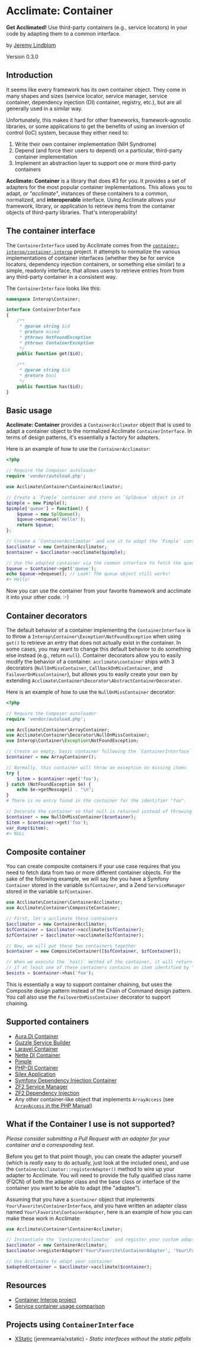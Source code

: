 # Acclimate: Container

**Get Acclimated!** Use third-party containers (e.g., service locators) in your code by adapting them to a common interface.

by [Jeremy Lindblom](https://twitter.com/jeremeamia)

Version 0.3.0

## Introduction

It seems like every framework has its own container object. They come in many shapes and sizes (service locator, service
manager, service container, dependency injection (DI) container, registry, etc.), but are all generally used in a
similar way.

Unfortunately, this makes it hard for other frameworks, framework-agnostic libraries, or some applications to get the
benefits of using an inversion of control (IoC) system, because they either need to:

1. Write their own container implementation (NIH Syndrome)
2. Depend (and force their users to depend) on a particular, third-party container implementation
3. Implement an abstraction layer to support one or more third-party containers

**Acclimate: Container** is a library that does \#3 for you. It provides a set of adapters for the most popular
container implementations. This allows you to adapt, _or "acclimate"_, instances of these containers to a common,
normalized, and **interoperable** interface. Using Acclimate allows your framework, library, or application to retrieve
items from the container objects of third-party libraries. That's interoperability!

## The container interface

The `ContainerInterface` used by Acclimate comes from the
[`container-interop/container-interop`](https://github.com/container-interop/container-interop) project. It attempts
to normalize the various implementations of container interfaces (whether they be for service locators, dependency
injection containers, or something else similar) to a simple, readonly interface, that allows users to retrieve
entries from from any third-party container in a consistent way.

The `ContainerInterface` looks like this:

```php
namespace Interop\Container;

interface ContainerInterface
{
    /**
     * @param string $id
     * @return mixed
     * @throws NotFoundException
     * @throws ContainerException
     */
    public function get($id);

    /**
     * @param string $id
     * @return bool
     */
    public function has($id);
}
```

## Basic usage

**Acclimate: Container** provides a `ContainerAcclimator` object that is used to adapt a container object to the
normalized Acclimate `ContainerInterface`. In terms of design patterns, it's essentially a factory for adapters.

Here is an example of how to use the `ContainerAcclimator`:

```php
<?php

// Require the Composer autoloader
require 'vendor/autoload.php';

use Acclimate\Container\ContainerAcclimator;

// Create a `Pimple` container and store an `SplQueue` object in it
$pimple = new Pimple();
$pimple['queue'] = function() {
    $queue = new SplQueue();
    $queue->enqueue('Hello!');
    return $queue;
};

// Create a `ContainerAcclimator` and use it to adapt the `Pimple` container to the Acclimate `ContainerInterface`
$acclimator = new ContainerAcclimator;
$container = $acclimator->acclimate($pimple);

// Use the adapted container via the common interface to fetch the queue object
$queue = $container->get('queue');
echo $queue->dequeue(); // Look! The queue object still works!
#> Hello!
```

Now you can use the container from your favorite framework and acclimate it into your other code. :-)

## Container decorators

The default behavior of a container implementing the `ContainerInterface` is to throw a
`Interop\Container\Exception\NotFoundException` when using `get()` to retrieve an entry that does not actually exist in
the container. In some cases, you may want to change this default behavior to do something else instead (e.g., return
`null`). Container decorators allow you to easily modify the behavior of a container. `acclimate\container` ships with
3 decorators (`NullOnMissContainer`, `CallbackOnMissContainer`, and `FailoverOnMissContainer`), but allows you to easily
create your own by extending `Acclimate\Container\Decorator\AbstractContainerDecorator`.

Here is an example of how to use the `NullOnMissContainer` decorator:

```php
<?php

// Require the Composer autoloader
require 'vendor/autoload.php';

use Acclimate\Container\ArrayContainer;
use Acclimate\Container\Decorator\NullOnMissContainer;
use Interop\Container\Exception\NotFoundException;

// Create an empty, basic container following the `ContainerInterface`
$container = new ArrayContainer();

// Normally, this container will throw an exception on missing items
try {
    $item = $container->get('foo');
} catch (NotFoundException $e) {
    echo $e->getMessage() . "\n";
}
# There is no entry found in the container for the identifier "foo".

// Decorate the container so that null is returned instead of throwing an exception
$container = new NullOnMissContainer($container);
$item = $container->get('foo');
var_dump($item);
#> NULL
```

## Composite container

You can create composite containers if your use case requires that you need to fetch data from two or more different
container objects. For the sake of the following example, we will say the you have a Symfony `Container` stored in the
variable `$sfContainer`, and a Zend `ServiceManager` stored in the variable `$zfContainer`.

```php
use Acclimate\Container\ContainerAcclimator;
use Acclimate\Container\CompositeContainer;

// First, let's acclimate these containers
$acclimator = new ContainerAcclimator;
$sfContainer = $acclimator->acclimate($sfContainer);
$zfContainer = $acclimator->acclimate($zfContainer);

// Now, we will put these two containers together
$container = new CompositeContainer([$sfContainer, $zfContainer]);

// When we execute the `has()` method of the container, it will return `true`
// if at least one of these containers contains an item identified by "foo"
$exists = $container->has('foo');
```

This is essentially a way to support container chaining, but uses the Composite design pattern instead of the Chain of
Command design pattern. You call also use the `FailoverOnMissContainer` decorator to support chaining.

## Supported containers

* [Aura.Di Container](https://github.com/auraphp/Aura.Di/blob/develop/src/Aura/Di/ContainerInterface.php)
* [Guzzle Service Builder](https://github.com/guzzle/service/blob/master/Builder/ServiceBuilderInterface.php)
* [Laravel Container](https://github.com/laravel/framework/blob/master/src/Illuminate/Container/Container.php)
* [Nette DI Container](https://github.com/nette/nette/blob/master/Nette/DI/Container.php)
* [Pimple](https://github.com/fabpot/Pimple/blob/master/lib/Pimple.php)
* [PHP-DI Container](https://github.com/mnapoli/PHP-DI/blob/master/src/DI/Container.php)
* [Silex Application](https://github.com/fabpot/Silex/blob/master/src/Silex/Application.php)
* [Symfony Dependency Injection Container](https://github.com/symfony/symfony/blob/master/src/Symfony/Component/DependencyInjection/ContainerInterface.php)
* [ZF2 Service Manager](https://github.com/zendframework/zf2/blob/master/library/Zend/ServiceManager/ServiceLocatorInterface.php)
* [ZF2 Dependency Injection](https://github.com/zendframework/zf2/blob/master/library/Zend/Di/ServiceLocatorInterface.php)
* Any other container-like object that implements `ArrayAccess` (see [`ArrayAccess` in the PHP Manual](http://php.net/manual/en/class.arrayaccess.php))

## What if the Container I use is not supported?

*Please consider submitting a Pull Request with an adapter for your container and a corresponding test.*

Before you get to that point though, you can create the adapter yourself (which is *really* easy to do actually, just
look at the included ones), and use the `ContainerAcclimator::registerAdapter()` method to wire up your adapter to
Acclimate. You will need to provide the fully qualified class name (FQCN) of both the adapter class and the base class
or interface of the container you want to be able to adapt (the "adaptee").

Assuming that you have a `$container` object that implements `Your\Favorite\ContainerInterface`, and you have written an
adapter class named `Your\Favorite\ContainerAdapter`, here is an example of how you can make these work in Acclimate:

```php
use Acclimate\Container\ContainerAcclimator;

// Instantiate the `ContainerAcclimator` and register your custom adapter
$acclimator = new ContainerAcclimator;
$acclimator->registerAdapter('Your\Favorite\ContainerAdapter', 'Your\Favorite\ContainerInterface');

// Use Acclimate to adapt your container
$adaptedContainer = $acclimator->acclimate($container);
```

## Resources

* [Container Interop project](https://github.com/container-interop/container-interop)
* [Service container usage comparison](https://gist.github.com/mnapoli/6159681)

## Projects using `ContainerInterface`

* [XStatic](https://github.com/jeremeamia/xstatic) (jeremeamia/xstatic) - *Static interfaces without the static pitfalls*
